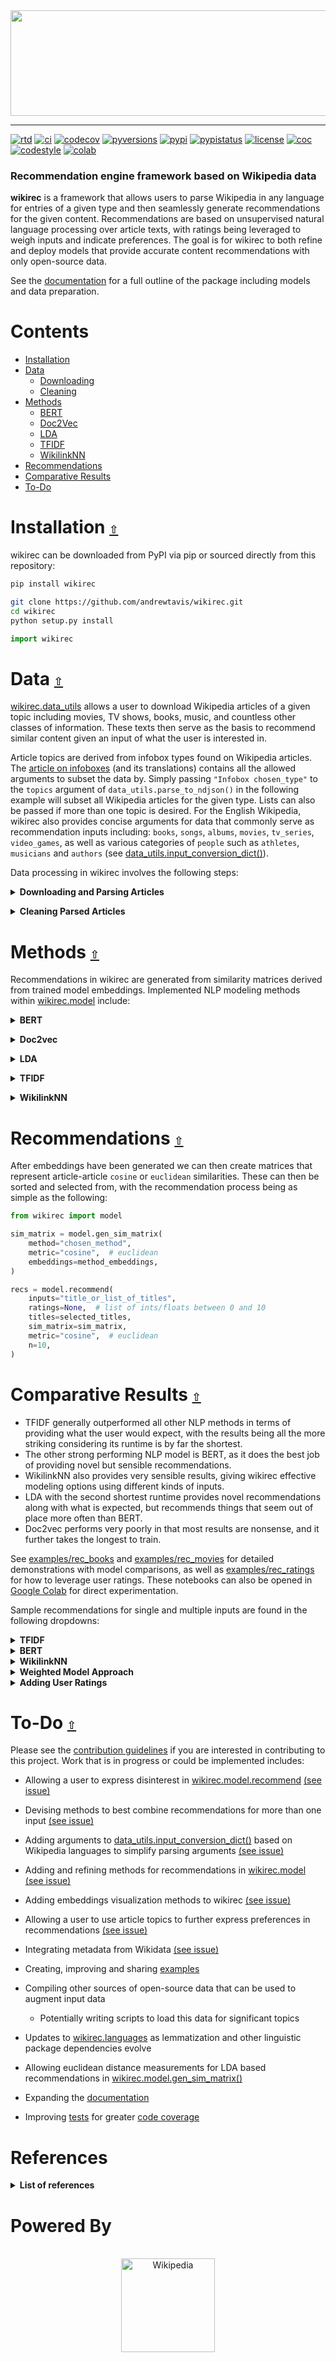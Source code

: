 <div align="center">
  <a href="https://github.com/andrewtavis/wikirec"><img src="https://raw.githubusercontent.com/andrewtavis/wikirec/main/resources/wikirec_logo_transparent.png" width="529" height="169"></a>
</div>

---

[![rtd](https://img.shields.io/readthedocs/wikirec.svg?logo=read-the-docs)](http://wikirec.readthedocs.io/en/latest/)
[![ci](https://img.shields.io/github/workflow/status/andrewtavis/wikirec/CI?logo=github)](https://github.com/andrewtavis/wikirec/actions?query=workflow%3ACI)
[![codecov](https://codecov.io/gh/andrewtavis/wikirec/branch/main/graphs/badge.svg)](https://codecov.io/gh/andrewtavis/wikirec)
[![pyversions](https://img.shields.io/pypi/pyversions/wikirec.svg?logo=python&logoColor=FFD43B&color=306998)](https://pypi.org/project/wikirec/)
[![pypi](https://img.shields.io/pypi/v/wikirec.svg?color=4B8BBE)](https://pypi.org/project/wikirec/)
[![pypistatus](https://img.shields.io/pypi/status/wikirec.svg)](https://pypi.org/project/wikirec/)
[![license](https://img.shields.io/github/license/andrewtavis/wikirec.svg)](https://github.com/andrewtavis/wikirec/blob/main/LICENSE.txt)
[![coc](https://img.shields.io/badge/coc-Contributor%20Covenant-ff69b4.svg)](https://github.com/andrewtavis/wikirec/blob/main/.github/CODE_OF_CONDUCT.md)
[![codestyle](https://img.shields.io/badge/code%20style-black-000000.svg)](https://github.com/psf/black)
[![colab](https://img.shields.io/badge/%20-Open%20in%20Colab-097ABB.svg?logo=google-colab&color=097ABB&labelColor=525252)](https://colab.research.google.com/github/andrewtavis/wikirec)

### Recommendation engine framework based on Wikipedia data

**wikirec** is a framework that allows users to parse Wikipedia in any language for entries of a given type and then seamlessly generate recommendations for the given content. Recommendations are based on unsupervised natural language processing over article texts, with ratings being leveraged to weigh inputs and indicate preferences. The goal is for wikirec to both refine and deploy models that provide accurate content recommendations with only open-source data.

See the [documentation](https://wikirec.readthedocs.io/en/latest/) for a full outline of the package including models and data preparation.

<a id="contents"></a>

# **Contents**

- [Installation](#installation)
- [Data](#data)
  - [Downloading](#downloading)
  - [Cleaning](#cleaning)
- [Methods](#methods)
  - [BERT](#bert)
  - [Doc2Vec](#doc2vec)
  - [LDA](#lda)
  - [TFIDF](#tfidf)
  - [WikilinkNN](#wikilinknn)
- [Recommendations](#recommendations)
- [Comparative Results](#comparative-results)
- [To-Do](#to-do)

<a id="installation"></a>

# Installation [`⇧`](#contents)

wikirec can be downloaded from PyPI via pip or sourced directly from this repository:

```bash
pip install wikirec
```

```bash
git clone https://github.com/andrewtavis/wikirec.git
cd wikirec
python setup.py install
```

```python
import wikirec
```

<a id="data"></a>

# Data [`⇧`](#contents)

[wikirec.data_utils](https://github.com/andrewtavis/wikirec/blob/main/src/wikirec/data_utils.py) allows a user to download Wikipedia articles of a given topic including movies, TV shows, books, music, and countless other classes of information. These texts then serve as the basis to recommend similar content given an input of what the user is interested in.

Article topics are derived from infobox types found on Wikipedia articles. The [article on infoboxes](https://en.wikipedia.org/wiki/Wikipedia:List_of_infoboxes) (and its translations) contains all the allowed arguments to subset the data by. Simply passing `"Infobox chosen_type"` to the `topics` argument of `data_utils.parse_to_ndjson()` in the following example will subset all Wikipedia articles for the given type. Lists can also be passed if more than one topic is desired. For the English Wikipedia, wikirec also provides concise arguments for data that commonly serve as recommendation inputs including: `books`, `songs`, `albums`, `movies`, `tv_series`, `video_games`, as well as various categories of `people` such as `athletes`, `musicians` and `authors` (see [data_utils.input_conversion_dict()](https://github.com/andrewtavis/wikirec/blob/main/src/wikirec/data_utils.py)).

Data processing in wikirec involves the following steps:

<a id="downloading"></a>

<details><summary><strong>Downloading and Parsing Articles</strong></summary>
<p>

Downloading and parsing Wikipedia articles is as simple as:

```python
from wikirec import data_utils

# Downloads the most recent stable bz2 compressed English Wikipedia dump
files = data_utils.download_wiki(language="en", target_dir="./enwiki_dump")

# Produces an ndjson of all book articles on Wikipedia
data_utils.parse_to_ndjson(
    topics="books",  # ["books", "short_stories", "plays"]
    output_path="./enwiki_books.ndjson",
    input_dir="./enwiki_dump",
    limit=None,  # articles per file to find
    multicore=True,
    verbose=True,
)
```

The [examples](https://github.com/andrewtavis/wikirec/tree/main/examples) directory has a compressed copy of `enwiki_books.ndjson` for testing purposes.

<p>
</details>

<a id="cleaning"></a>

<details><summary><strong>Cleaning Parsed Articles</strong></summary>
<p>

[wikirec.data_utils](https://github.com/andrewtavis/wikirec/blob/main/src/wikirec/data_utils.py) also provides a standardized multilingual cleaning process for the parsed articles. See [wikirec.languages](https://github.com/andrewtavis/wikirec/blob/main/src/wikirec/languages.py) for a full breakdown of what is available for each language. Generating a clean text corpus is achieved through the following:

```python
import json

with open("./enwiki_books.ndjson", "r") as f:
    books = [json.loads(l) for l in f]

titles = [b[0] for b in books]
texts = [b[1] for b in books]
wikilinks = [b[2] for b in books]  # internal wikipedia links for WikilinkNN method

text_corpus, selected_idxs = data_utils.clean(
    texts=texts,
    language="en",
    min_token_freq=5,  # 0 for Bert
    min_token_len=3,  # 0 for Bert
    min_tokens=50,
    max_token_index=-1,
    remove_stopwords=True,  # False for Bert
    verbose=True,
)

selected_titles = [titles[i] for i in selected_idxs]
```

From here `text_corpus` would be used to derive article similarities that are then used to make recommendations for any title found in `selected_titles`.

<p>
</details>

<a id="methods"></a>

# Methods [`⇧`](#contents)

Recommendations in wikirec are generated from similarity matrices derived from trained model embeddings. Implemented NLP modeling methods within [wikirec.model](https://github.com/andrewtavis/wikirec/blob/main/src/wikirec/model.py) include:

<a id="bert"></a>

<details><summary><strong>BERT</strong></summary>
<p>

[Bidirectional Encoder Representations from Transformers](https://github.com/google-research/bert) derives representations of words based on NLP models ran over open source Wikipedia data. These representations are leveraged to derive article similarities that are then used to deliver recommendations.

wikirec uses [sentence-transformers](https://github.com/UKPLab/sentence-transformers) pretrained models. See their GitHub and [documentation](https://www.sbert.net/) for the available models.

```python
from wikirec import model

# Remove n-grams for BERT training
corpus_no_ngrams = [
    " ".join([t for t in text.split(" ") if "_" not in t]) for text in text_corpus
]

# We can pass kwargs for sentence_transformers.SentenceTransformer.encode
bert_embeddings = model.gen_embeddings(
        method="bert",
        corpus=corpus_no_ngrams,
        bert_st_model="xlm-r-bert-base-nli-stsb-mean-tokens",
        show_progress_bar=True,
        batch_size=32,
)
```

<p>
</details>

<a id="doc2vec"></a>

<details><summary><strong>Doc2vec</strong></summary>
<p>

A generalization of [Word2vec](https://en.wikipedia.org/wiki/Word2vec), Doc2vec is an NLP algorithm for deriving vector representations of documents from contextual word interrelations. These representations are then used as a baseline for recommendations.

```python
from wikirec import model

# We can pass kwargs for gensim.models.doc2vec.Doc2Vec
d2v_embeddings = model.gen_embeddings(
        method="doc2vec",
        corpus=text_corpus,
        vector_size=100,
        epochs=10,
        alpha=0.025,
)
```

<p>
</details>

<a id="lda"></a>

<details><summary><strong>LDA</strong></summary>
<p>

[Latent Dirichlet Allocation](https://en.wikipedia.org/wiki/Latent_Dirichlet_allocation) is a generative statistical model that allows sets of observations to be explained by unobserved groups that explain why some parts of the data are similar. In the case of wikirec, Wikipedia articles are posited to be a mixture of a given number of topics, and the presence of each word in a text body comes from its relation to these derived topics. These topic-word relations are then used to determine article similarities and then make recommendations.

```python
from wikirec import model

# We can pass kwargs for gensim.models.ldamulticore.LdaMulticore
lda_embeddings = model.gen_embeddings(
        method="lda",
        corpus=text_corpus,  # automatically tokenized for LDA
        num_topics=50,
        passes=10,
        decay=0.5,
)
```

<p>
</details>

<a id="tfidf"></a>

<details><summary><strong>TFIDF</strong></summary>
<p>

[Term Frequency Inverse Document Frequency](https://en.wikipedia.org/wiki/Tf%E2%80%93idf) is a numerical statistic that is intended to reflect how important a word is to a document in a collection or corpus. In case of wikirec, word importances are combined and compared to derive article similarities and thus provide recommendations.

```python
from wikirec import model

# We can pass kwargs for sklearn.feature_extraction.text.TfidfVectorizer
tfidf_embeddings = model.gen_embeddings(
        method="tfidf",
        corpus=text_corpus,
        max_features=None,
        norm="l2",
)
```

<p>
</details>

<a id="wikilinknn"></a>

<details><summary><strong>WikilinkNN</strong></summary>
<p>

Based on this [Towards Data Science article](https://towardsdatascience.com/building-a-recommendation-system-using-neural-network-embeddings-1ef92e5c80c9), the wikilink neural network method makes the assumption that content will be similar if they are linked to the same Wikipedia articles. A corpus of internal wikilinks per article is passed, and embeddings based on these internal references are then derived. Note that model hyperparameters are dramatically more important in this approach than in others.

```python
from wikirec import model

wikilink_embeddings = model.gen_embeddings(
        method="WikilinkNN",
        path_to_json="./enwiki_books.ndjson",  # json used instead of a corpus
        path_to_embedding_model="books_embedding_model.h5",
        embedding_size=75,
        epochs=20,
        verbose=True,
)
```

<p>
</details>

<a id="recommendations"></a>

# Recommendations [`⇧`](#contents)

After embeddings have been generated we can then create matrices that represent article-article `cosine` or `euclidean` similarities. These can then be sorted and selected from, with the recommendation process being as simple as the following:

```python
from wikirec import model

sim_matrix = model.gen_sim_matrix(
    method="chosen_method",
    metric="cosine",  # euclidean
    embeddings=method_embeddings,
)

recs = model.recommend(
    inputs="title_or_list_of_titles",
    ratings=None,  # list of ints/floats between 0 and 10
    titles=selected_titles,
    sim_matrix=sim_matrix,
    metric="cosine",  # euclidean
    n=10,
)
```

<a id="comparative-results"></a>

# Comparative Results [`⇧`](#contents)

- TFIDF generally outperformed all other NLP methods in terms of providing what the user would expect, with the results being all the more striking considering its runtime is by far the shortest.
- The other strong performing NLP model is BERT, as it does the best job of providing novel but sensible recommendations.
- WikilinkNN also provides very sensible results, giving wikirec effective modeling options using different kinds of inputs.
- LDA with the second shortest runtime provides novel recommendations along with what is expected, but recommends things that seem out of place more often than BERT.
- Doc2vec performs very poorly in that most results are nonsense, and it further takes the longest to train.

See [examples/rec_books](https://github.com/andrewtavis/wikirec/blob/main/examples/rec_books.ipynb) and [examples/rec_movies](https://github.com/andrewtavis/wikirec/blob/main/examples/rec_movies.ipynb) for detailed demonstrations with model comparisons, as well as [examples/rec_ratings](https://github.com/andrewtavis/wikirec/blob/main/examples/rec_ratings.ipynb) for how to leverage user ratings. These notebooks can also be opened in [Google Colab](https://colab.research.google.com/github/andrewtavis/wikirec) for direct experimentation.

Sample recommendations for single and multiple inputs are found in the following dropdowns:

<details><summary><strong>TFIDF</strong></summary>
<p>

```_output
Harry Potter and the Philosopher's Stone recommendations:
[['Harry Potter and the Deathly Hallows', 0.6046299758645369],
 ['Harry Potter and the Chamber of Secrets', 0.6006421605504958],
 ['Harry Potter and the Order of the Phoenix', 0.5965340424789338],
 ['Harry Potter and the Goblet of Fire', 0.5569541701616842],
 ['Harry Potter and the Half-Blood Prince', 0.5525197546210491],
 ['The Magical Worlds of Harry Potter', 0.5328091662536486],
 ['Harry Potter and the Prisoner of Azkaban', 0.491142269221778],
 ['Harry, A History', 0.461521032636577],
 ['Fantastic Beasts and Where to Find Them', 0.458905951118587],
 ['Harry Potter and the Methods of Rationality', 0.45024337149870786]]

The Hobbit recommendations:
[['The History of The Hobbit', 0.7654956800395748],
 ['The Annotated Hobbit', 0.6429102504821168],
 ['The Lord of the Rings', 0.5373413608301959],
 ['The Road to Middle-Earth', 0.5306535049915708],
 ['The Letters of J. R. R. Tolkien', 0.48933976150601666],
 ['The Marvellous Land of Snergs', 0.48317913980292654],
 ['Mr. Bliss', 0.4803612654025307],
 ['J. R. R. Tolkien: A Biography', 0.4801418285780905],
 ['A Companion to J. R. R. Tolkien', 0.4668405235491576],
 ['Tolkien: A Look Behind  " The Lord of the Rings "', 0.45164156724562365]]

Harry Potter and the Philosopher's Stone and The Hobbit recommendations:
[['The History of The Hobbit', 0.39710714157986077],
 ['The Annotated Hobbit', 0.3339037084669694],
 ['Harry Potter and the Chamber of Secrets', 0.32972850299980644],
 ['Harry Potter and the Deathly Hallows', 0.32760681591732854],
 ['Harry Potter and the Order of the Phoenix', 0.319444468511931],
 ['The Lord of the Rings', 0.3069697109614444],
 ['Harry Potter and the Half-Blood Prince', 0.3022894152745786],
 ['Harry Potter and the Goblet of Fire', 0.3019957448304001],
 ['The Magical Worlds of Harry Potter', 0.2996981871702149],
 ['The Road to Middle-Earth', 0.28697680264545045]]
```

<p>
</details>

<details><summary><strong>BERT</strong></summary>
<p>

```_output
Harry Potter and the Philosopher's Stone recommendations:
[['The Magical Worlds of Harry Potter', 0.88391376],
 ['Harry Potter and the Chamber of Secrets', 0.8779844],
 ['Harry Potter and the Order of the Phoenix', 0.8671646],
 ['Harry Potter and the Prisoner of Azkaban', 0.85335326],
 ['Harry Potter and the Half-Blood Prince', 0.84942037],
 ['Harry Potter and the Goblet of Fire', 0.8481754],
 ['Year of the Griffin', 0.8280591],
 ['Magyk', 0.8277706],
 ['Harry Potter and the Deathly Hallows', 0.8257748],
 ['The Weirdstone of Brisingamen', 0.81287163]]

The Hobbit recommendations:
[['The Lord of the Rings', 0.8506559],
 ["The Shepherd's Crown", 0.84309],
 ['The War That Saved My Life', 0.8352962],
 ['The Foundling and Other Tales of Prydain', 0.8336451],
 ["The Inquisitor's Tale", 0.83097416],
 ['Ruby Holler', 0.8303863],
 ['Sam and Dave Dig a Hole', 0.82980216],
 ['Fattypuffs and Thinifers', 0.82704884],
 ['El Deafo', 0.8226619],
 ['Beast (Kennen novel)', 0.8221826]]

Harry Potter and the Philosopher's Stone and The Hobbit recommendations:
[['The Weirdstone of Brisingamen', 0.8108008205890656],
 ['The Magical Worlds of Harry Potter', 0.7868899703025818],
 ["The Golem's Eye", 0.7817798852920532],
 ['Harry Potter and the Prisoner of Azkaban', 0.7784444689750671],
 ['The Last Battle', 0.7773005664348602],
 ['Child Christopher and Goldilind the Fair', 0.776639997959137],
 ["The Inquisitor's Tale", 0.7743396461009979],
 ['Charmed Life (novel)', 0.7735742926597595],
 ['A Wizard of Earthsea', 0.7710956037044525],
 ["Conrad's Fate", 0.770046204328537]]
```

<p>
</details>

<details><summary><strong>WikilinkNN</strong></summary>
<p>

```_output
Harry Potter and the Philosopher's Stone recommendations:
[['Harry Potter and the Chamber of Secrets', 0.9697026],
 ['Harry Potter and the Goblet of Fire', 0.969065],
 ['Harry Potter and the Deathly Hallows', 0.9685888],
 ['Harry Potter and the Half-Blood Prince', 0.9635748],
 ['Harry Potter and the Prisoner of Azkaban', 0.9569129],
 ['Harry Potter and the Order of the Phoenix', 0.94091964],
 ['Harry Potter and the Cursed Child', 0.9358928],
 ['My Immortal (fan fiction)', 0.91195196],
 ['Eragon', 0.89236057],
 ['Quidditch Through the Ages', 0.8891448]]

The Hobbit recommendations:
[['The Lord of the Rings', 0.94245297],
 ['The Silmarillion', 0.9160445],
 ['Beren and Lúthien', 0.90604335],
 ['The Fall of Gondolin', 0.9044683],
 ['The Children of Húrin', 0.895282],
 ['The Book of Lost Tales', 0.89020956],
 ['The Road to Middle-Earth', 0.88268256],
 ["The Magician's Nephew", 0.8816683],
 ['The History of The Hobbit', 0.87789804],
 ['Farmer Giles of Ham', 0.87786204]]

Harry Potter and the Philosopher's Stone and The Hobbit recommendations:
[['The Lord of the Rings', 0.8367433249950409],
 ['Harry Potter and the Deathly Hallows', 0.8294640183448792],
 ['The Children of Húrin', 0.8240831792354584],
 ['Harry Potter and the Prisoner of Azkaban', 0.8158660233020782],
 ['Harry Potter and the Goblet of Fire', 0.8150344789028168],
 ['Eragon', 0.8118217587471008],
 ['Harry Potter and the Chamber of Secrets', 0.8101150393486023],
 ['Fantastic Beasts and Where to Find Them', 0.8092647194862366],
 ['Watership Down', 0.8012698292732239],
 ['Harry Potter and the Half-Blood Prince', 0.7979166805744171]]

```

<p>
</details>

<details><summary><strong>Weighted Model Approach</strong></summary>
<p>

Better results can be achieved by combining TFIDF and BERT:

```python
tfidf_weight = 0.35
bert_weight = 1.0 - tfidf_weight
bert_tfidf_sim_matrix = tfidf_weight * tfidf_sim_matrix + bert_weight * bert_sim_matrix
```

```_output
-- Weighted BERT and TFIDF --

Harry Potter and the Philosopher's Stone recommendations:
[['Harry Potter and the Chamber of Secrets', 0.7809146131987466],
 ['Harry Potter and the Order of the Phoenix', 0.7724439006273619],
 ['The Magical Worlds of Harry Potter', 0.7610271015260268],
 ['Harry Potter and the Deathly Hallows', 0.7483740864279236],
 ['Harry Potter and the Goblet of Fire', 0.746247955871592],
 ['Harry Potter and the Half-Blood Prince', 0.7455051626944851],
 ['Harry Potter and the Prisoner of Azkaban', 0.7265793668098672],
 ['Harry Potter and the Cursed Child', 0.6773072534713512],
 ['Harry, A History', 0.6772576164353141],
 ['Fantastic Beasts and Where to Find Them', 0.626084297475856]]

The Hobbit recommendations:
[['The Lord of the Rings', 0.7409957782467453],
 ['The History of The Hobbit', 0.7352996903587457],
 ['The Annotated Hobbit', 0.7135948210557342],
 ['The Marvellous Land of Snergs', 0.6838799880927064],
 ['The Road to Middle-Earth', 0.6447863856578011],
 ['The Silmarillion', 0.6445419659298917],
 ['A Companion to J. R. R. Tolkien', 0.6416663828729424],
 ['J. R. R. Tolkien: A Biography', 0.6347377961302614],
 ['The Children of Húrin', 0.6261937795502842],
 ['Mr. Bliss', 0.6217533139998945]]

Harry Potter and the Philosopher's Stone and The Hobbit recommendations:
[['The Magical Worlds of Harry Potter', 0.6163728193841632],
 ['Harry Potter and the Order of the Phoenix', 0.6098655072975429],
 ['Harry Potter and the Prisoner of Azkaban', 0.6026408288502743],
 ['Harry Potter and the Chamber of Secrets', 0.5966943180957163],
 ['Harry Potter and the Deathly Hallows', 0.5932562267661715],
 ['The Lord of the Rings', 0.5931736380571248],
 ['Harry Potter and the Half-Blood Prince', 0.5905134043157909],
 ['The Weirdstone of Brisingamen', 0.5620134317676433],
 ['Fantastic Beasts and Where to Find Them', 0.5594706076813922],
 ['Harry Potter and the Goblet of Fire', 0.556541219039868]]
```

The WikilinkNN model can be combined with other models by subsetting the similarity matrix for titles derived in the cleaning process:

```python
wikilink_sims_copy = wikilink_sims.copy()
not_selected_idxs = [i for i in range(len(titles)) if i not in selected_idxs]

wikilink_sims_copy = np.delete(wikilink_sims_copy, not_selected_idxs, axis=0)
wikilink_sims_copy = np.delete(wikilink_sims_copy, not_selected_idxs, axis=1)
```

<p>
</details>

<details><summary><strong>Adding User Ratings</strong></summary>
<p>

The `ratings` argument of [wikirec.model.recommend](https://github.com/andrewtavis/wikirec/blob/main/src/wikirec/model.py) allows users to weight recommendations according to their interests:

```python
model.recommend(
    inputs=[
        "Harry Potter and the Philosopher's Stone",
        "The Hobbit",
        "The Hunger Games",
    ],
    ratings=None,  # averaging their similarity scores
    titles=selected_titles,
    sim_matrix=bert_tfidf_sim_matrix,  # weighted BERT and TFIDF embeddings
    n=20,
    metric="cosine",
)
```

```_output
-- Weighted BERT and TFIDF No Ratings --

[['The Lord of the Rings', 0.8129448240195865],
 ['Harry Potter and the Order of the Phoenix', 0.8058152446026797],
 ['Harry Potter and the Half-Blood Prince', 0.7899741862008424],
 ['Harry Potter and the Prisoner of Azkaban', 0.7795265344828326],
 ['Harry Potter and the Deathly Hallows', 0.774902922811441],
 ['The Weirdstone of Brisingamen', 0.7718548190275306],
 ['The Magical Worlds of Harry Potter', 0.7691708768967348],
 ['Harry Potter and the Chamber of Secrets', 0.7669100258159494],
 ['Gregor and the Curse of the Warmbloods', 0.762141807244329],
 ['The Marvellous Land of Snergs', 0.7591230587892558],
 ['Mockingjay', 0.7585438304114571],
 ['Fantastic Beasts and Where to Find Them', 0.757280478510476],
 ['The Children of Húrin', 0.7570409672927969],
 ['The Book of Three', 0.7497114647690369],
 ['Harry Potter and the Goblet of Fire', 0.7414905999564945],
 ['The Bone Season', 0.7401901103966402],
 ['A Wrinkle in Time', 0.7392014390129485],
 ['A Wizard of Earthsea', 0.7337085913181924],
 ['The Casual Vacancy', 0.7306041913659236],
 ['Krindlekrax', 0.7301903731240345]]
```

```python
model.recommend(
    inputs=[
        "Harry Potter and the Philosopher's Stone",
        "The Hobbit",
        "The Hunger Games",
    ],
    ratings=[7, 6, 9],  # similarity scores weighted by ratings
    titles=selected_titles,
    sim_matrix=bert_tfidf_sim_matrix,  # weighted BERT and TFIDF embeddings
    n=20,
    metric="cosine",
)
```

```_output
-- Weighted BERT and TFIDF With Ratings --

[['Mockingjay', 0.5847107027999907],
 ['Harry Potter and the Order of the Phoenix', 0.5846454899012506],
 ['The Lord of the Rings', 0.5758166462534925],
 ['Harry Potter and the Half-Blood Prince', 0.5677581220645922],
 ['Harry Potter and the Deathly Hallows', 0.5591667887082767],
 ['Harry Potter and the Prisoner of Azkaban', 0.5584267832698454],
 ['Catching Fire', 0.5582404750962344],
 ['Gregor and the Curse of the Warmbloods', 0.5527128074677247],
 ['Harry Potter and the Chamber of Secrets', 0.5524299731616052],
 ['The Weirdstone of Brisingamen', 0.5520358627555212],
 ['The Magical Worlds of Harry Potter', 0.5506942177737976],
 ['The Bone Season', 0.547984210564344],
 ['The Book of Three', 0.5459088891490478],
 ['Fantastic Beasts and Where to Find Them', 0.5443195045210549],
 ['The Marvellous Land of Snergs', 0.5398665287849369],
 ['A Wrinkle in Time', 0.5373739646822866],
 ['The Casual Vacancy', 0.5358385211606874],
 ['Harry Potter and the Goblet of Fire', 0.5346379229854734],
 ['The Children of Húrin', 0.5340832788476909],
 ['A Wizard of Earthsea', 0.5297755576425843]]
```

<p>
</details>

<a id="to-do"></a>

# To-Do [`⇧`](#contents)

Please see the [contribution guidelines](https://github.com/andrewtavis/wikirec/blob/main/.github/CONTRIBUTING.md) if you are interested in contributing to this project. Work that is in progress or could be implemented includes:

- Allowing a user to express disinterest in [wikirec.model.recommend](https://github.com/andrewtavis/wikirec/blob/main/src/wikirec/model.py) [(see issue)](https://github.com/andrewtavis/wikirec/issues/33)

- Devising methods to best combine recommendations for more than one input [(see issue)](https://github.com/andrewtavis/wikirec/issues/32)

- Adding arguments to [data_utils.input_conversion_dict()](https://github.com/andrewtavis/wikirec/blob/main/src/wikirec/data_utils.py) based on Wikipedia languages to simplify parsing arguments [(see issue)](https://github.com/andrewtavis/wikirec/issues/34)

- Adding and refining methods for recommendations in [wikirec.model](https://github.com/andrewtavis/wikirec/blob/main/src/wikirec/model.py) [(see issue)](https://github.com/andrewtavis/wikirec/issues/31)

- Adding embeddings visualization methods to wikirec [(see issue)](https://github.com/andrewtavis/wikirec/issues/35)

- Allowing a user to use article topics to further express preferences in recommendations [(see issue)](https://github.com/andrewtavis/wikirec/issues/54)

- Integrating metadata from Wikidata [(see issue)](https://github.com/andrewtavis/wikirec/issues/55)

- Creating, improving and sharing [examples](https://github.com/andrewtavis/wikirec/tree/main/examples)

- Compiling other sources of open-source data that can be used to augment input data

  - Potentially writing scripts to load this data for significant topics

- Updates to [wikirec.languages](https://github.com/andrewtavis/wikirec/blob/main/src/wikirec/languages.py) as lemmatization and other linguistic package dependencies evolve

- Allowing euclidean distance measurements for LDA based recommendations in [wikirec.model.gen_sim_matrix()](https://github.com/andrewtavis/wikirec/blob/main/src/wikirec/model.py)

- Expanding the [documentation](https://wikirec.readthedocs.io/en/latest/)

- Improving [tests](https://github.com/andrewtavis/wikirec/tree/main/tests) for greater [code coverage](https://codecov.io/gh/andrewtavis/wikirec)

# References

<details><summary><strong>List of references</strong></summary>
<p>

- https://towardsdatascience.com/building-a-recommendation-system-using-neural-network-embeddings-1ef92e5c80c9

- https://towardsdatascience.com/wikipedia-data-science-working-with-the-worlds-largest-encyclopedia-c08efbac5f5c

</p>
</details>

# Powered By

<div align="center">
  <br>
  <a href="https://www.wikipedia.org/"><img height="150" src="https://raw.githubusercontent.com/andrewtavis/wikirec/main/resources/gh_images/wikipedia_logo.png" alt="Wikipedia"></a>
  <br>
</div>
